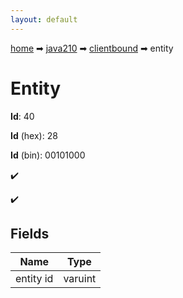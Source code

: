 ```yaml
---
layout: default
---
```


[home](/) ➡ [java210](/protocol/java210) ➡ [clientbound](/protocol/java210/clientbound) ➡ entity

# Entity

**Id**: 40

**Id** (hex): 28

**Id** (bin): 00101000

✔️

✔️

## Fields

Name | Type
---|---
entity id | varuint

